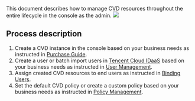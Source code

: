 This document describes how to manage CVD resources throughout the entire lifecycle in the console as the admin.
![](https://main.qcloudimg.com/raw/864dd309cf7c710a002a4fab95ddd5c2.png)
## Process description
1. Create a CVD instance in the console based on your business needs as instructed in [Purchase Guide](https://www.tencentcloud.com/document/product/1167/51913).
2. Create a user or batch import users in [Tencent Cloud IDaaS](https://cloud.tencent.com/product/tcid) based on your business needs as instructed in [User Management](https://www.tencentcloud.com/document/product/1167/51940).
3. Assign created CVD resources to end users as instructed in [Binding Users](https://www.tencentcloud.com/document/product/1167/51927).
4. Set the default CVD policy or create a custom policy based on your business needs as instructed in [Policy Management](https://www.tencentcloud.com/document/product/1167/51941).

